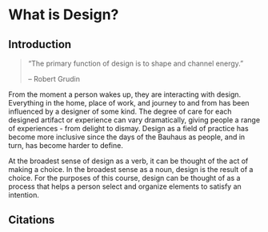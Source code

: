 # What is Design?

## Introduction

> “The primary function of design is to shape and channel energy.”
> 
>– Robert Grudin

From the moment a person wakes up, they are interacting with design. Everything in the home, place of work, and journey to and from has been influenced by a designer of some kind. The degree of care for each designed artifact or experience can vary dramatically, giving people a range of experiences - from delight to dismay. Design as a field of practice has become more inclusive since the days of the Bauhaus as people, and in turn, has become harder to define.

At the broadest sense of design as a verb, it can be thought of the act of making a choice. In the broadest sense as a noun, design is the result of a choice. For the purposes of this course, design can be thought of as a process that helps a person select and organize elements to satisfy an intention.

## Citations

